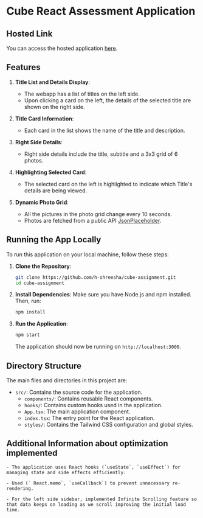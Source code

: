 # Cube React Assessment Application

## Hosted Link

You can access the hosted application [here](https://cube-interview-assignment-shreesha.netlify.app/).

## Features

1. **Title List and Details Display**:

   - The webapp has a list of titles on the left side.
   - Upon clicking a card on the left, the details of the selected title are shown on the right side.

2. **Title Card Information**:
   - Each card in the list shows the name of the title and description.
3. **Right Side Details**:
   - Right side details include the title, subtitle and a 3x3 grid of 6 photos.
4. **Highlighting Selected Card**:
   - The selected card on the left is highlighted to indicate which Title's details are being viewed.
5. **Dynamic Photo Grid**:
   - All the pictures in the photo grid change every 10 seconds.
   - Photos are fetched from a public API [JsonPlaceholder](https://jsonplaceholder.typicode.com/photos).

## Running the App Locally

To run this application on your local machine, follow these steps:

1. **Clone the Repository**:

   ```bash
   git clone https://github.com/h-shreesha/cube-assignment.git
   cd cube-assignment
   ```

2. **Install Dependencies**:
   Make sure you have Node.js and npm installed. Then, run:

   ```bash
   npm install
   ```

3. **Run the Application**:

   ```bash
   npm start
   ```

   The application should now be running on `http://localhost:3000`.

## Directory Structure

The main files and directories in this project are:

- `src/`: Contains the source code for the application.
  - `components/`: Contains reusable React components.
  - `hooks/`: Contains custom hooks used in the application.
  - `App.tsx`: The main application component.
  - `index.tsx`: The entry point for the React application.
  - `styles/`: Contains the Tailwind CSS configuration and global styles.

## Additional Information about optimization implemented

    - The application uses React hooks (`useState`, `useEffect`) for managing state and side effects efficiently.

    - Used (` React.memo`, `useCallback`) to prevent unnecessary re-rendering.

    - For the left side sidebar, implemented Infinite Scrolling feature so that data keeps on loading as we scroll improving the initial load time.
